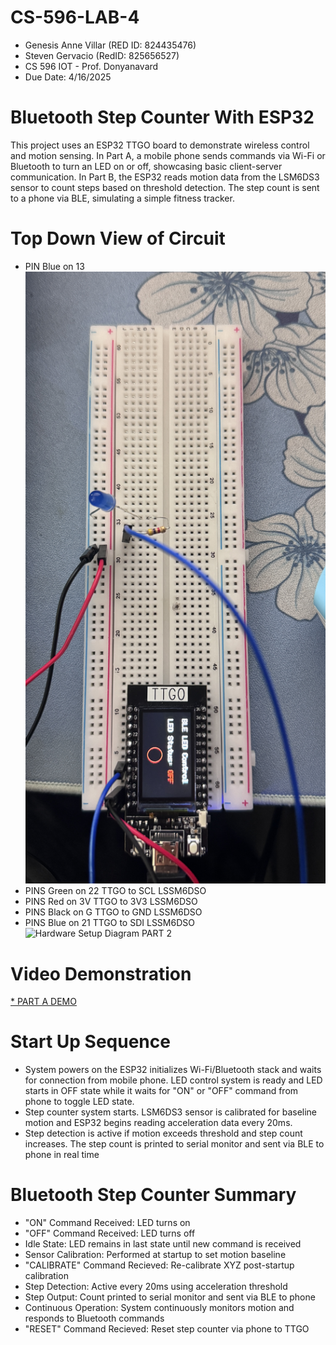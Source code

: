 # CS-596-LAB-4
 * Genesis Anne Villar (RED ID: 824435476)
 * Steven Gervacio (RedID: 825656527)
 * CS 596 IOT - Prof. Donyanavard
 * Due Date: 4/16/2025
# Bluetooth Step Counter With ESP32
This project uses an ESP32 TTGO board to demonstrate wireless control and motion sensing. In Part A, a mobile phone sends commands via Wi-Fi or Bluetooth to turn an LED on or off, showcasing basic client-server communication. In Part B, the ESP32 reads motion data from the LSM6DS3 sensor to count steps based on threshold detection. The step count is sent to a phone via BLE, simulating a simple fitness tracker.
# Top Down View of Circuit
* PIN Blue on 13 
![Hardware Setup Diagram](IMG_5068.jpg)
* PINS Green on 22 TTGO to SCL LSSM6DSO
* PINS Red on 3V TTGO to 3V3 LSSM6DSO
* PINS Black on G TTGO to GND LSSM6DSO
* PINS Blue on 21 TTGO to SDI LSSM6DSO 
![Hardware Setup Diagram PART 2](circuit.jpg)

# Video Demonstration
[* PART A DEMO](https://www.youtube.com/watch?v=aB_LuZpD7NU)

# Start Up Sequence
* System powers on the ESP32 initializes Wi-Fi/Bluetooth stack and waits for connection from mobile phone. LED control system is ready and LED starts in OFF state while it waits for "ON" or "OFF" command from phone to toggle LED state.
* Step counter system starts. LSM6DS3 sensor is calibrated for baseline motion and ESP32 begins reading acceleration data every 20ms.
* Step detection is active if motion exceeds threshold and step count increases. The step count is printed to serial monitor and sent via BLE to phone in real time

#  Bluetooth Step Counter Summary
* "ON" Command Received: LED turns on
* "OFF" Command Received: LED turns off
* Idle State: LED remains in last state until new command is received
* Sensor Calibration: Performed at startup to set motion baseline
* "CALIBRATE" Command Recieved: Re-calibrate XYZ post-startup calibration
* Step Detection: Active every 20ms using acceleration threshold
* Step Output: Count printed to serial monitor and sent via BLE to phone
* Continuous Operation: System continuously monitors motion and responds to Bluetooth commands
* "RESET" Command Recieved: Reset step counter via phone to TTGO
